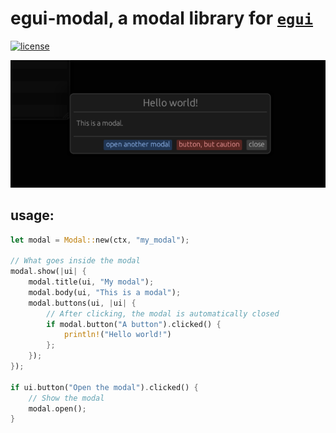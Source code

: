 # egui-modal, a modal library for [`egui`](https://github.com/emilk/egui)
<!-- [![crates.io]()]() -->
<!-- [![docs]()]() -->
[![license](https://img.shields.io/badge/license-MIT-blue.svg)](https://github.com/n00kii/egui-modal/blob/main/README.md)

![modal](media/modal.png)

## usage:
```rust
let modal = Modal::new(ctx, "my_modal");

// What goes inside the modal
modal.show(|ui| {
    modal.title(ui, "My modal");
    modal.body(ui, "This is a modal");
    modal.buttons(ui, |ui| {
        // After clicking, the modal is automatically closed
        if modal.button("A button").clicked() {
            println!("Hello world!")
        };
    });
});

if ui.button("Open the modal").clicked() {
    // Show the modal
    modal.open();
}
```
